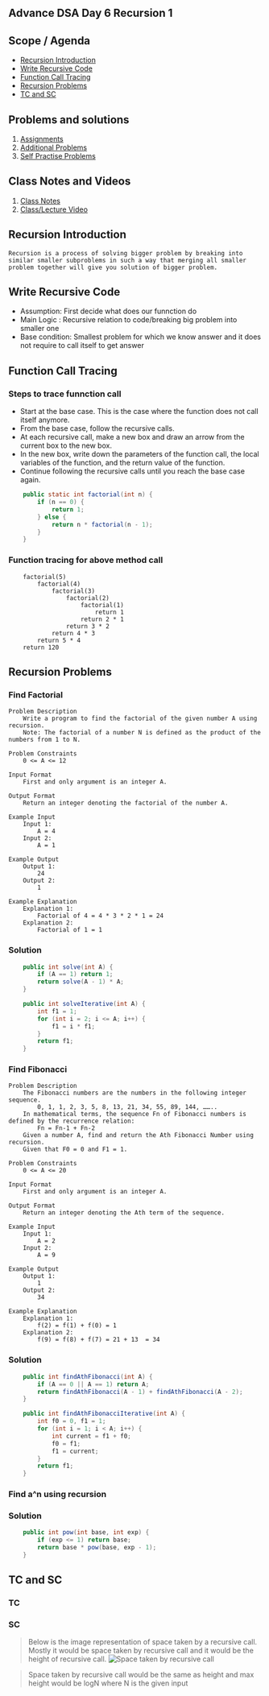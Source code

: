 ## Advance DSA Day 6 Recursion 1

## Scope / Agenda
- [Recursion Introduction](#recursion-introduction)
- [Write Recursive Code](#write-recursive-code)
- [Function Call Tracing](#function-call-tracing)
- [Recursion Problems](#recursion-problems)
- [TC and SC](#tc-and-sc)

  

## Problems and solutions

1. [Assignments]()
2. [Additional Problems]()
3. [Self Practise Problems]()

## Class Notes and Videos

1. [Class Notes](../../../class_Notes/Advance%20DSA%20Notes/6.%20Adv%20Recursion%201.pdf)
2. [Class/Lecture Video](https://www.youtube.com/watch?v=41_7-AT80n8)


## Recursion Introduction
    Recursion is a process of solving bigger problem by breaking into similar smaller subproblems in such a way that merging all smaller problem together will give you solution of bigger problem.
## Write Recursive Code
* Assumption: First decide what does our funnction do
* Main Logic : Recursive relation to code/breaking big problem into smaller one
* Base condition: Smallest problem for which we know answer and it does not require to call itself to get answer
## Function Call Tracing
### Steps to trace funnction call
* Start at the base case. This is the case where the function does not call itself anymore.
* From the base case, follow the recursive calls.
* At each recursive call, make a new box and draw an arrow from the current box to the new box.
* In the new box, write down the parameters of the function call, the local variables of the function, and the return value of the function.
* Continue following the recursive calls until you reach the base case again.

```java
    public static int factorial(int n) {
        if (n == 0) {
            return 1;
        } else {
            return n * factorial(n - 1);
        }
    }
```
### Function tracing for above method call
```
    factorial(5)
        factorial(4)
            factorial(3)
                factorial(2)
                    factorial(1)
                        return 1
                    return 2 * 1
                return 3 * 2
            return 4 * 3
        return 5 * 4
    return 120  
```
## Recursion Problems
### Find Factorial
    Problem Description
        Write a program to find the factorial of the given number A using recursion.
        Note: The factorial of a number N is defined as the product of the numbers from 1 to N.

    Problem Constraints
        0 <= A <= 12

    Input Format
        First and only argument is an integer A.

    Output Format
        Return an integer denoting the factorial of the number A.

    Example Input
        Input 1:
            A = 4
        Input 2:
            A = 1

    Example Output
        Output 1:
            24
        Output 2:
            1

    Example Explanation
        Explanation 1:
            Factorial of 4 = 4 * 3 * 2 * 1 = 24
        Explanation 2:
            Factorial of 1 = 1
### Solution
```java
    public int solve(int A) {
        if (A == 1) return 1;
        return solve(A - 1) * A;
    }

    public int solveIterative(int A) {
        int f1 = 1;
        for (int i = 2; i <= A; i++) {
            f1 = i * f1;
        }
        return f1;
    }
```
### Find Fibonacci
    Problem Description
        The Fibonacci numbers are the numbers in the following integer sequence.
            0, 1, 1, 2, 3, 5, 8, 13, 21, 34, 55, 89, 144, ……..
        In mathematical terms, the sequence Fn of Fibonacci numbers is defined by the recurrence relation:
            Fn = Fn-1 + Fn-2
        Given a number A, find and return the Ath Fibonacci Number using recursion.
        Given that F0 = 0 and F1 = 1.

    Problem Constraints
        0 <= A <= 20

    Input Format
        First and only argument is an integer A.

    Output Format
        Return an integer denoting the Ath term of the sequence.

    Example Input
        Input 1:
            A = 2
        Input 2:
            A = 9

    Example Output
        Output 1:
            1
        Output 2:
            34

    Example Explanation
        Explanation 1:
            f(2) = f(1) + f(0) = 1
        Explanation 2:
            f(9) = f(8) + f(7) = 21 + 13  = 34
### Solution
```java
    public int findAthFibonacci(int A) {
        if (A == 0 || A == 1) return A;
        return findAthFibonacci(A - 1) + findAthFibonacci(A - 2);
    }

    public int findAthFibonacciIterative(int A) {
        int f0 = 0, f1 = 1;
        for (int i = 1; i < A; i++) {
            int current = f1 + f0;
            f0 = f1;
            f1 = current;
        }
        return f1;
    }
```
### Find a^n using recursion
### Solution
```java
    public int pow(int base, int exp) {
        if (exp <= 1) return base;
        return base * pow(base, exp - 1);
    }
```
## TC and SC
### TC


### SC
> Below is the image representation of space taken by a recursive call. Mostly it would be space taken by recursive call and it would be the height of recursive call.
![Space taken by recursive call](https://github.com/rajpiyush220/GrowTogetherWithDSA/blob/952fc50e281c61476f883f9fd3a97114e61f6237/Notes/images/recursion_SC.png?raw=true)

> Space taken by recursive call would be the same as height and max height would be logN where N is the given input
